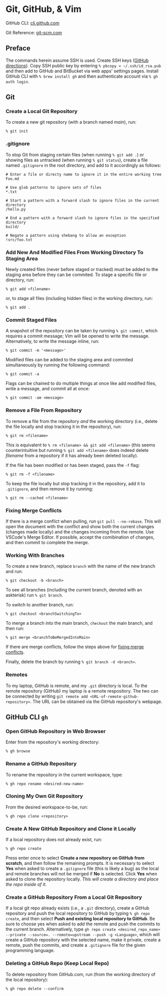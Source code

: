 # Git, GitHub, & Vim
GitHub CLI: [cli.github.com](https://cli.github.com/manual/ "Manual")

Git Reference: [git-scm.com](https://git-scm.com/docs "Documentation")

## Preface
The commands herein assume SSH is used. Create SSH keys ([GitHub directions](https://docs.github.com/en/authentication/connecting-to-github-with-ssh/generating-a-new-ssh-key-and-adding-it-to-the-ssh-agent)). Copy SSH public key by entering `% pbcopy < ~/.ssh/id_rsa.pub` and then add to GitHub and BitBucket via web apps' settings pages. Install GitHub CLI with `% brew install gh` and then authenticate account via `% gh auth login`.

## Git

### Create a Local Git Repository
To create a new git repository (with a branch named *main*), run:
 ```
 % git init
 ```
### .gitignore
To stop Git from staging certain files (when running `% git add .`) or showing files as untracked (when running `% git status`), create a file named `.gitignore` in the root directory, and add to it accordingly as follows:
```
# Enter a file or directy name to ignore it in the entire working tree
Foo.md

# Use glob patterns to ignore sets of files
*.txt

# Start a pattern with a forward slash to ignore files in the current directory
/hello.py

# End a pattern with a forward slash to ignore files in the specified directory
build/

# Negate a pattern using shebang to allow an exception
!src/foo.txt
```
### Add New And Modified Files From Working Directory To Staging Area
Newly created files (never before staged or tracked) must be added to the staging area before they can be commited. To stage a specific file or directory, run:
```
% git add <filename>
```
or, to stage all files (including hidden files) in the working directory, run:
```
% git add .
```
### Commit Staged Files
A snapshot of the repository can be taken by running `% git commit`, which requires a commit message; Vim will be opened to write the message. Alternatively, to write the message inline, run:
```
% git commit -m '<message>'
```
Modified files can be added to the staging area and commited simultaneously by running the following command:
```
% git commit -a
```
Flags can be chained to do multiple things at once like add modified files, write a message, and commit all at once:
```
% git commit -am <message> 
```
### Remove a File From Repository
To remove a file from the repository *and* the working directory (i.e., delete the file locally and stop tracking it in the repository), run:
```
% git rm <filename>
```
This is equivalent to `% rm <filename> && git add <filename>` (this seems counterintuitive but running `% git add <filename>` does indeed delete *filename* from a repository if it has already been deleted locally).

If the file has been modified or has been staged, pass the `-f` flag:
```
% git rm -f <filename>
```

To keep the file locally but stop tracking it in the repository, add it to `.gitignore`, and then remove it by running:
```
% git rm --cached <filename>
```
### Fixing Merge Conflicts
If there is a merge conflict when pulling, run `git pull --no-rebase`. This will open the document with the conflict and show both the current changes (changes made locally) and the changes incoming from the remote. Use VSCode's Merge Editor. If possible, accept the comibination of changes, and then commit to complete the merge.

### Working With Branches
To create a new branch, replace `branch` with the name of the new branch and run:
```
% git checkout -b <branch>
```
To see all branches (including the current branch, denoted with an askterisk) run `% git branch`.

To switch to another branch, run:
```
% git checkout <branchSwitchingTo>
```
To merge a branch into the main branch, `checkout` the main branch, and then run:
```
% git merge <branchToBeMergedIntoMain>
```
If there are merge conflicts, follow the steps above for [fixing merge conflicts](#Fixing-Merge-Conflicts).

Finally, delete the branch by running `% git branch -d <branch>`.
### Remotes
To my laptop, GitHub is remote, and my `.git` directory is local. To the remote repository (GitHub) my laptop is a remote respository. The two can be connected by writing `git remote add <URL-of-remote-github-repository>`. The URL can be obtained via the GitHub repository's webpage.

## GitHub CLI `gh`

### Open GitHub Repository in Web Browser
Enter from the repository's working directory:
```
% gh browse
```

### Rename a GitHub Repository
To rename the repository in the current workspace, type:
```
% gh repo rename <desired-new-name>
```
### Cloning My Own Git Repository
From the desired workspace-to-be, run: 
```
% gh repo clone <repository>
```
### Create A New GitHub Repository and Clone it Locally
If a local repository does not already exist, run: 
```
% gh repo create
```
Press enter once to select **Create a new repository on GitHub from scratch**, and then follow the remaining prompts. It is necessary to select **Yes** when asked to create a `.gitignore` file (this is likely a bug) as the local and remote branches will not be merged if **No** is selected. Click **Yes** when asked to clone the repository locally. *This will create a directory and place the repo inside of it*.

### Create a GitHub Repository From a Local Git Repository
If a local git repo already exists (i.e., a `.git` directory), create a GitHub repository and push the local repository to GitHub by typing `% gh repo create`, and then select **Push and existing local repository to GitHub**. Be sure to choose yes when asked to add the remote and push the commits to the current branch. Alternatively, type `gh repo create <desired_repo_name> --private --source=. --remote=upstream --push -g <Language>`, which will create a GitHub repository with the selected name, make it private, create a remote, push the commits, and create a `.gitignore` file for the given programming language.

### Deleting a GitHub Repo (Keep Local Repo)
To delete repository from GitHub.com, run (from the working directory of the local repository):
```
% gh repo delete --confirm
```
